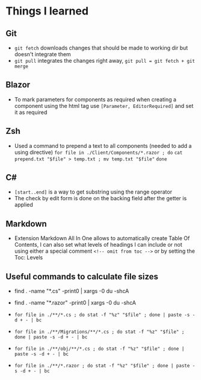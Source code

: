# Things I learned

## Git
- `git fetch` downloads changes that should be made to working dir but doesn't integrate them
- `git pull` integrates the changes right away, `git pull = git fetch + git merge`

## Blazor
- To mark parameters for components as required when creating a component using the html tag use `[Parameter, EditorRequired]` and set it as required

## Zsh
- Used a command to prepend a text to all components (needed to add a using directive)
`for file in ./Client/Components/*.razor ; do`
`cat prepend.txt "$file" > temp.txt ; mv temp.txt "$file"`
`done`

## C#
- `[start..end]` is a way to get substring using the range operator
- The check by edit form is done on the backing field after the getter is applied

## Markdown
- Extension Markdown All In One allows to automatically create Table Of Contents, I can also set what levels of headings I can include or not using either a special comment `<!-- omit from toc -->` or by setting the Toc: Levels 

## Useful commands to calculate file sizes
- find . -name "*.cs" -print0 | xargs -0 du -shcA
- find . -name "*.razor" -print0 | xargs -0 du -shcA

- `for file in ./**/*.cs ; do stat -f "%z" "$file" ; done | paste -s -d + - | bc`
- `for file in ./**/Migrations/**/*.cs ; do stat -f "%z" "$file" ; done | paste -s -d + - | bc`
- `for file in ./**/obj/**/*.cs ; do stat -f "%z" "$file" ; done | paste -s -d + - | bc`
- `for file in ./**/*.razor ; do stat -f "%z" "$file" ; done | paste -s -d + - | bc`